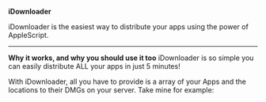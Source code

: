 **iDownloader**


iDownloader is the easiest way to distribute your apps using the power of AppleScript.

---

**Why it works, and why you should use it too**
iDownloader is so simple you can easily distribute ALL your apps in just 5 minutes!

With iDownloader, all you have to provide is a array of your Apps and the locations to their DMGs on your server. Take mine for example:

 
